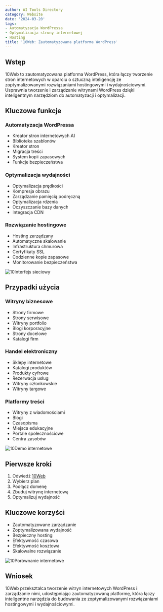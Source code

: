 ```yaml
---
author: AI Tools Directory
category: Website
date: '2024-03-20'
tags:
- Automatyzacja WordPressa
- Optymalizacja strony internetowej
- Hosting
title: '10Web: Zautomatyzowana platforma WordPress'
---
```


## Wstęp

10Web to zautomatyzowana platforma WordPress, która łączy tworzenie stron internetowych w oparciu o sztuczną inteligencję ze zoptymalizowanymi rozwiązaniami hostingowymi i wydajnościowymi. Usprawnia tworzenie i zarządzanie witrynami WordPress dzięki inteligentnym narzędziom do automatyzacji i optymalizacji.

## Kluczowe funkcje

### Automatyzacja WordPressa
- Kreator stron internetowych AI
- Biblioteka szablonów
- Kreator stron
- Migracja treści
- System kopii zapasowych
- Funkcje bezpieczeństwa

### Optymalizacja wydajności
- Optymalizacja prędkości
- Kompresja obrazu
- Zarządzanie pamięcią podręczną
- Optymalizacja rdzenia
- Oczyszczanie bazy danych
- Integracja CDN

### Rozwiązanie hostingowe
- Hosting zarządzany
- Automatyczne skalowanie
- Infrastruktura chmurowa
- Certyfikaty SSL
- Codzienne kopie zapasowe
- Monitorowanie bezpieczeństwa

![10Interfejs sieciowy](/imgs/10web/interfejs.jpg)

## Przypadki użycia

### Witryny biznesowe
- Strony firmowe
- Strony serwisowe
- Witryny portfolio
- Blogi korporacyjne
- Strony docelowe
- Katalogi firm

### Handel elektroniczny
- Sklepy internetowe
- Katalogi produktów
- Produkty cyfrowe
- Rezerwacja usług
- Witryny członkowskie
- Witryny targowe

### Platformy treści
- Witryny z wiadomościami
- Blogi
- Czasopisma
- Miejsca edukacyjne
- Portale społecznościowe
- Centra zasobów

![10Demo internetowe](/imgs/10web/demo.jpg)

## Pierwsze kroki

1. Odwiedź [10Web](https://10web.io)
2. Wybierz plan
3. Podłącz domenę
4. Zbuduj witrynę internetową
5. Optymalizuj wydajność

## Kluczowe korzyści

- Zautomatyzowane zarządzanie
- Zoptymalizowana wydajność
- Bezpieczny hosting
- Efektywność czasowa
- Efektywność kosztowa
- Skalowalne rozwiązanie

![10Porównanie internetowe](/imgs/10web/comparison.jpg)

## Wniosek

10Web przekształca tworzenie witryn internetowych WordPress i zarządzanie nimi, udostępniając zautomatyzowaną platformę, która łączy inteligentne narzędzia do budowania ze zoptymalizowanymi rozwiązaniami hostingowymi i wydajnościowymi.